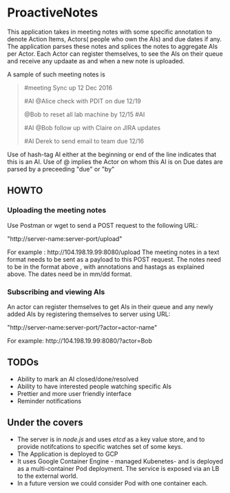 # ProactiveNotes
This application takes in meeting notes with some specific annotation to denote Action Items, Actors( people who own the AIs) and due dates if any. The application parses these notes and splices the notes to aggregate AIs per Actor. Each Actor can register themselves, to see the AIs on their queue and receive any updaate as and when a new note is uploaded. 

A sample of such meeting notes is 
> <dl> #meeting Sync up 12 Dec 2016 </dl>
> <dl> #AI @Alice check with PDIT on  due 12/19 </dl>
> <dl> @Bob to reset all lab machine by 12/15 #AI </dl>
> <dl> #AI @Bob follow up with Claire on JIRA updates </dl>
> <dl> #AI Derek to send email to team due 12/16 </dl>

Use of hash-tag AI either at the beginning or end of the line indicates that this is an AI.
Use of @ implies the Actor on whom this AI is on
Due dates are parsed by a preceeding "due" or "by"

## HOWTO
### Uploading the meeting notes
Use Postman or wget to send a POST request to the following URL:
<dl>"http://server-name:server-port/upload" </dl>
For example : http://104.198.19.99:8080/upload
The meeting notes in a text format needs to be sent as a payload to this POST request. The notes need to be in the format above , with annotations and hastags as explained above. The dates need be in mm/dd format.

### Subscribing and viewing AIs
An actor can register themselves to get AIs in their queue and any newly added AIs by registering themselves to server using URL:
<dl>"http://server-name:server-port/?actor=actor-name" </dl>
For example: http://104.198.19.99:8080/?actor=Bob

## TODOs
* Ability to mark an AI closed/done/resolved
* Ability to have interested people watching specific AIs
* Prettier and more user friendly interface
* Reminder notifications

## Under the covers
* The server is in _node.js_ and uses _etcd_ as a key value store, and to provide notifcations to specific watches set of some keys.
* The Application is deployed to GCP 
* It uses Google Container Engine - managed Kubenetes-  and is deployed as a multi-container Pod deployment. The service is exposed via an LB to the external world. 
* In a future version we could consider Pod with one container each.
